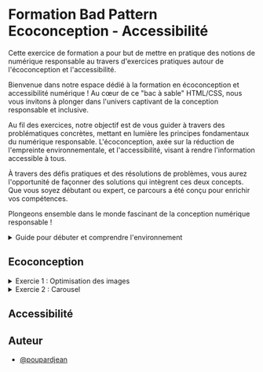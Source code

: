 
# Formation Bad Pattern Ecoconception - Accessibilité


Cette exercice de formation a pour but de mettre en pratique des notions de numérique responsable au travers d'exercices pratiques autour de l'écoconception et l'accessibilité.

Bienvenue dans notre espace dédié à la formation en écoconception et accessibilité numérique ! Au cœur de ce "bac à sable" HTML/CSS, nous vous invitons à plonger dans l'univers captivant de la conception responsable et inclusive.

Au fil des exercices, notre objectif est de vous guider à travers des problématiques concrètes, mettant en lumière les principes fondamentaux du numérique responsable. L'écoconception, axée sur la réduction de l'empreinte environnementale, et l'accessibilité, visant à rendre l'information accessible à tous.

À travers des défis pratiques et des résolutions de problèmes, vous aurez l'opportunité de façonner des solutions qui intègrent ces deux concepts. Que vous soyez débutant ou expert, ce parcours a été conçu pour enrichir vos compétences.

Plongeons ensemble dans le monde fascinant de la conception numérique responsable ! 

<details>
    <summary>Guide pour débuter et comprendre l'environnement</summary>
    
    Découvrir l'environnement
    
    Pour commencer, si cela n'est pas déjà fait, vous devez vous rendre sur [cette url](https://github.com/Specinov).
    
    Vous devriez être sur la page publique GitHub du la société [Spécinov](https://www.specinov.fr/). Dès lors vous pouvez choisir un repository "Bac à sable" parmis ceux proposés : 
    
    - [Formation-SandBox-1](https://github.com/Specinov/Formation-SandBox-1) 
    - [Formation-SandBox-2](https://github.com/Specinov/Formation-SandBox-1)
    - [Formation-SandBox-3](https://github.com/Specinov/Formation-SandBox-1)
    - [Formation-SandBox-4](https://github.com/Specinov/Formation-SandBox-1)
    - [Formation-SandBox-5](https://github.com/Specinov/Formation-SandBox-1)
    - [Formation-SandBox-6](https://github.com/Specinov/Formation-SandBox-1)
    - [Formation-SandBox-7](https://github.com/Specinov/Formation-SandBox-1)
    - [Formation-SandBox-8](https://github.com/Specinov/Formation-SandBox-1)
    
    Attention, si vous êtes plusieurs, veillez à ne pas choisir le même dépôt GitHub, au risque de ne pouvoir réaliser les exercices correctement.
    Il est également nécéssaire de posséder un compte GitHub pour poursuivre. 
    Dans chaque dépôt vous retrouverez le README indiquant les consignes et procédures à suivre.
    
    Pour effectuer les exercices, plusieurs possibilités s'offrent à vous : 
       
    ### Option 1 - Vous avez été ajouté à l'espace formation par votre formateur.
    Pour cette option, tout est déjà prêt pour vous ! 
    
    Le site est accessible sous l'adresse : https://specinov.github.io/Formation-SandBox-1/, suivant le nom de votre repository bac à sable il faudra simplement changer le numéro à la fin de l'url. Cette dernière est également indiquée sur la page d'accueil du dépôt.
    
    
    ### Option 2 - Vous effectuez les exercices de manière autodidacte.
    Pour cette option, vous devrez réaliser un "fork" ou bien cloner le repository de votre côté, sur votre espace GitHub.
    
    Une fois ceci réalisé, il faudra se rendre dans l'onglet *settings* du dépôt. Puis dans le sous-onglet *Pages* (situé dans le volet de gauche)
    
    ![Onglet Pages dans paramètres repository GitHub](/Ressources_README/GitHub_Pages.png)
    
    Il faudra alors aller dans la partie nommée *Branch*, sélectionner la branche de travail de votre dépôt puis sauvegarder. 
    GitHub a besoin de quelques minutes pour compiler et déployer le site. (il est possible d'observer la progression dans l'onglet *Actions* du menu principal)
    
    Une fois le déploiement effectué, lorsque vous retournez dans le sous-onglet *Pages*, GitHub vous a généré votre site et a affiché le lien correspondant. 
    
    Exemple : **Your site is live at** https://specinov.github.io/Formation-SandBox-1/
    
    ### Réaliser des modifications
    
    A partir du moment où vous connaissez votre url publique de bac à sable, chaque modification que vous effectuerez sur la branche configurée, et que vous pousserez, sera alors déployée et accessible sur cette url. Cela sera nottamment très utile pour réaliser des audits d'écoconception.
    
    Pour effectuer des modifications, il y a plusieurs possibilités, soit travailler avec votre éditeur de code préféré, soit directement en ligne depuis l'éditeur GitHub.
    Ce dernier est accessible pour chaque fichier de l'onglet *Code* en cliquant sur le fichier puis le crayon pour modifier le fichier. (Il est possible d'ouvrir le fichier directement ou bien sur GitHub.dev ou GitHub Desktop)
    
    ![Modification de fichier au sein de GitHub](/Ressources_README/GitHub_modification.png)

</details>


## Ecoconception
<details>
  <summary>Exercie 1 : Optimisation des images</summary>
  Comment pourriez-vous améliorer la performance et réduire l'impact environnemental en optimisant les images affichées sur l'écran d'accueil ?
    <details>
        <summary>Indice 1</summary>
        Bouh le nul.
        <details>
          <summary>Réponse</summary>
          Bouh le nul.
        </details>
    </details>
</details>

<details>
  <summary>Exercie 2 : Carousel</summary>
  Comment pourriez-vous améliorer la performance et réduire l'impact environnemental en optimisant les images affichées sur l'écran d'accueil ?
    <details>
        <summary>Indice 1</summary>
        Bouh le nul.        
        <details>
          <summary>Réponse</summary>
          Bouh le nul.
        </details>
    </details>
</details>

## Accessibilité
## Auteur

- [@poupardjean](https://github.com/poupardjean)


